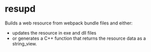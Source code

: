 <!--
Copyright Glen Knowles 2018.
Distributed under the Boost Software License, Version 1.0.
-->

# resupd
Builds a web resource from webpack bundle files and either:
  - updates the resource in exe and dll files
  - or generates a C++ function that returns the resource data as a string_view.

